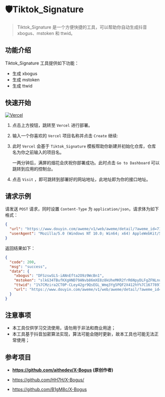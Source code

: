 # 🛡️Tiktok_Signature

> Tiktok_Signature 是一个方便快捷的工具，可以帮助你自动生成抖音 xbogus、mstoken 和 ttwid。

## 功能介绍

Tiktok_Signature 工具提供如下功能：

- 生成 xbogus
- 生成 mstoken
- 生成 ttwid

## 快速开始

[![Vercel](https://vercel.com/button)](https://vercel.com/new/clone?repository-url=https://github.com/hqucsx/Tk_Signature)

1. 点击上方按钮，跳转至 `Vercel` 进行部署。

2. 输入一个你喜欢的 `Vercel` 项目名称并点击 `Create` 继续:

3. 此时 `Vercel` 会基于 `Tiktok_Signature` 模板帮助你新建并初始化仓库，仓库名为你之前输入的项目名。

    一两分钟后，满屏的烟花会庆祝你部署成功。此时点击 `Go to Dashboard` 可以跳转到应用的控制台。

4. 点击 `Visit` ，即可跳转到部署好的网站地址，此地址即为你的接口地址。

## 请求示例

请发送 `POST` 请求，同时设置 `Content-Type` 为 `application/json`，请求体为如下格式：

```json
{
  "url": "https://www.douyin.com/aweme/v1/web/aweme/detail/?aweme_id=7142091187963399427&aid=1128&version_name=23.5.0&device_platform=android&os_version=2333",
  "userAgent": "Mozilla/5.0 (Windows NT 10.0; Win64; x64) AppleWebKit/537.36 (KHTML, like Gecko) Chrome/109.0.0.0 Safari/537.36"
}
```

返回结果如下：

```json
{
  "code": 200,
  "msg": "success",
  "data": {
    "xbogus": "DFSzswSLS-iANnEfta2O9z9WcBn1",
    "mstoken": "slkG34TBufKXgHND79ANvb86mXE8z8kUheMKR2frR6NpyDLFgZFNLnumOYglmUt5cNqs4Z53C4cSSQ8t5Qw1AAcSxQMZ66t02F38gF1vb72",
    "ttwid": "1%7CMzira2CT0P-CLey42gr9QsEGL_Wmq3Yg5PQF2X412hY%7C1677897397%7C0df7a1da2a44ccac7dda848d236c8d5276d3eae070dfb3fe6df6e86fbd896d93",
    "url": "https://www.douyin.com/aweme/v1/web/aweme/detail/?aweme_id=7142091187963399427&aid=1128&version_name=23.5.0&device_platform=android&os_version=2333&X-Bogus=DFSzswSLS-iANnEfta2O9z9WcBn1"
  }
}
```

## 注意事项

- 本工具仅供学习交流使用，请勿用于非法和商业用途；
- 本工具基于抖音加密算法实现，算法可能会随时更新，故本工具也可能无法正常使用；

## 参考项目

- **https://github.com/aithedev/X-Bogus (原创作者)**

- https://github.com/HH7H/X-Bogus/

- https://github.com/B1gM8c/X-Bogus
